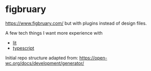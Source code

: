 # figbruary

https://www.figbruary.com/ but with plugins instead of design files.

A few tech things I want more experience with
- [lit](https://lit.dev/)
- [typescript](https://www.typescriptlang.org/)

Initial repo structure adapted from: https://open-wc.org/docs/development/generator/